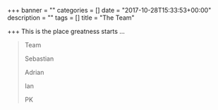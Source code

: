 +++
banner = ""
categories = []
date = "2017-10-28T15:33:53+00:00"
description = ""
tags = []
title = "The Team"

+++
This is the place greatness starts ...

> Team 
>
> Sebastian 
>
> Adrian 
>
> Ian 
>
> PK